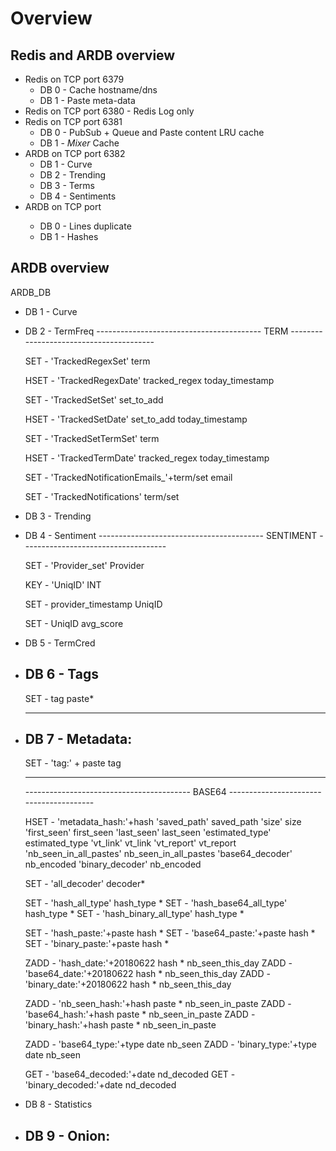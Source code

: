 Overview
========

Redis and ARDB overview
--------------------------

* Redis on TCP port 6379
    - DB 0 - Cache hostname/dns
    - DB 1 - Paste meta-data
* Redis on TCP port 6380 - Redis Log only
* Redis on TCP port 6381
    - DB 0 - PubSub + Queue and Paste content LRU cache
    - DB 1 - _Mixer_ Cache
* ARDB on TCP port 6382
    - DB 1 - Curve
    - DB 2 - Trending
    - DB 3 - Terms
    - DB 4 - Sentiments
* ARDB on TCP port <year>
    - DB 0 - Lines duplicate
    - DB 1 - Hashes


ARDB overview
---------------------------
ARDB_DB
* DB 1 - Curve
* DB 2 - TermFreq
	----------------------------------------- TERM ----------------------------------------

	SET - 'TrackedRegexSet'				term

	HSET - 'TrackedRegexDate'			tracked_regex		today_timestamp

	SET - 'TrackedSetSet'				set_to_add

	HSET - 'TrackedSetDate'				set_to_add		today_timestamp

	SET - 'TrackedSetTermSet'			term

	HSET - 'TrackedTermDate'			tracked_regex		today_timestamp

	SET - 'TrackedNotificationEmails_'+term/set	email

	SET - 'TrackedNotifications'			term/set

* DB 3 - Trending
* DB 4 - Sentiment
	----------------------------------------- SENTIMENT ------------------------------------

	SET - 'Provider_set'				Provider
		
	KEY - 'UniqID' 					INT

	SET - provider_timestamp			UniqID

	SET - UniqID					avg_score

* DB 5 - TermCred
* DB 6 - Tags
	----------------------------------------------------------------------------------------
	
	SET - tag					paste*

	----------------------------------------------------------------------------------------

* DB 7 - Metadata:
	----------------------------------------------------------------------------------------
	
	SET - 'tag:' + paste				tag

	----------------------------------------------------------------------------------------
	----------------------------------------- BASE64 ----------------------------------------

	HSET - 'metadata_hash:'+hash	'saved_path'		saved_path
					'size'			size
					'first_seen'		first_seen
					'last_seen'		last_seen
					'estimated_type'	estimated_type
					'vt_link'		vt_link
					'vt_report'		vt_report
					'nb_seen_in_all_pastes'	nb_seen_in_all_pastes
					'base64_decoder'	nb_encoded
					'binary_decoder'	nb_encoded

	SET  - 'all_decoder'		decoder*

	SET  - 'hash_all_type'		hash_type *
	SET  - 'hash_base64_all_type'	hash_type *
	SET  - 'hash_binary_all_type'	hash_type *

	SET  - 'hash_paste:'+paste	hash *
	SET  - 'base64_paste:'+paste	hash *
	SET  - 'binary_paste:'+paste	hash *

	ZADD - 'hash_date:'+20180622	hash *			nb_seen_this_day
	ZADD - 'base64_date:'+20180622	hash *			nb_seen_this_day
	ZADD - 'binary_date:'+20180622	hash *			nb_seen_this_day

	ZADD - 'nb_seen_hash:'+hash	paste *			nb_seen_in_paste
	ZADD - 'base64_hash:'+hash	paste *			nb_seen_in_paste
	ZADD - 'binary_hash:'+hash	paste *			nb_seen_in_paste

	ZADD - 'base64_type:'+type	date			nb_seen
	ZADD - 'binary_type:'+type	date			nb_seen

	GET  - 'base64_decoded:'+date	nd_decoded
	GET  - 'binary_decoded:'+date	nd_decoded

* DB 8 - Statistics
* DB 9 - Onion:
	----------------------------------------------------------------------------------------

	
